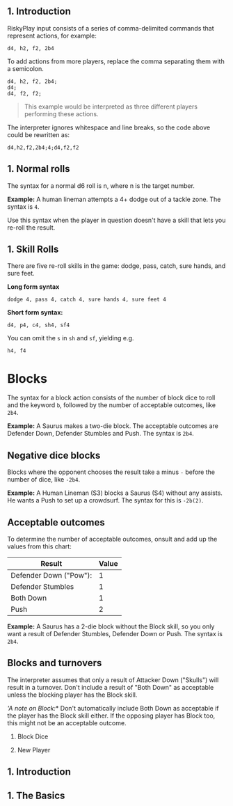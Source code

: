 
## 1. Introduction

RiskyPlay input consists of a series of comma-delimited commands that represent actions, for example:
```
d4, h2, f2, 2b4
```

To add actions from more players, replace the comma separating them with a semicolon.
```
d4, h2, f2, 2b4;
d4;
d4, f2, f2;
```
> This example would be interpreted as three different players performing these actions.

The interpreter ignores whitespace and line breaks, so the code above could be rewritten as:

```
d4,h2,f2,2b4;4;d4,f2,f2
```

## 1. Normal rolls

The syntax for a normal d6 roll is n, where n is the target number.

**Example:** A human lineman attempts a 4+ dodge out of a tackle zone. The syntax is ``4``.

Use this syntax when the player in question doesn't have a skill that lets you re-roll the result.

## 1. Skill Rolls
There are five re-roll skills in the game: dodge, pass, catch, sure hands, and sure feet.

**Long form syntax**
```
dodge 4, pass 4, catch 4, sure hands 4, sure feet 4
```

**Short form syntax:**
```
d4, p4, c4, sh4, sf4
```

You can omit the `s` in ``sh`` and ``sf``, yielding e.g.
```
h4, f4
```

# Blocks
The syntax for a block action consists of the number of block dice to roll and the keyword `b`, followed by the number of acceptable outcomes, like `2b4`.

**Example:** A Saurus makes a two-die block. The acceptable outcomes are Defender Down, Defender Stumbles and Push. The syntax is `2b4`.

## Negative dice blocks
Blocks where the opponent chooses the result take a minus `-` before the number of dice, like `-2b4`.

**Example:** A Human Lineman (S3) blocks a Saurus (S4) without any assists. He wants a Push to set up a crowdsurf. The syntax for this is `-2b(2)`.

## Acceptable outcomes
To determine the number of acceptable outcomes, onsult and add up the values from this chart:

|Result|Value|
|-|-|
|Defender Down ("Pow"): | 1 |
|Defender Stumbles | 1 |
|Both Down | 1 |
|Push | 2 |

**Example:** A Saurus has a 2-die block without the Block skill, so you only want a result of Defender Stumbles, Defender Down or Push. The syntax is `2b4`.

## Blocks and turnovers
The interpreter assumes that only a result of Attacker Down ("Skulls") will result in a turnover. Don't include a result of "Both Down" as acceptable unless the blocking player has the Block skill.

*'A note on Block:** Don't automatically include Both Down as acceptable if the player has the Block skill either. If the opposing player has Block too, this might not be an acceptable outcome.





1. Block Dice


1. New Player

## 1. Introduction

## 1. The Basics

